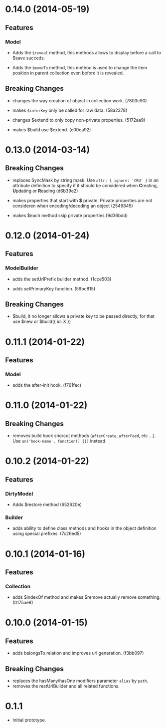 # 0.14.0 (2014-05-19)

## Features

### Model

* Adds the `$reveal` method, this methods allows to display before a call to $save succeds.

* Adds the `$moveTo` method, this method is used to change the item position in parent collection even before it is revealed.

## Breaking Changes

* changes the way creation of object in collection work. (7803c90)

* makes `$inferKey` only be called for raw data. (58a2378)

* changes $extend to only copy non-private properties. (5172aa9)

* makes $build use $extend. (c00ea92)


# 0.13.0 (2014-03-14)

## Breaking Changes

* replaces SyncMask by string mask. Use `attr: { ignore: 'CRU' }` in an attribute definition to specify if it should be considered when **C**reating, **U**pdating or **R**eading (d6b39e2)
* makes properties that start with **$** private. Private properties are not consideren when encoding/decoding an object (2549845)

* makes $each method skip private properties (9d36bdd)


# 0.12.0 (2014-01-24)

## Features
### ModelBuilder

* adds the setUrlPrefix builder method. (1cce503)

* adds setPrimaryKey function. (59bc815)

## Breaking Changes

* $build, it no longer allows a private key to be passed directly, for that use $new or $build({ id: X })

# 0.11.1 (2014-01-22)

## Features
### Model

* adds the after-init hook. (f761fec)

# 0.11.0 (2014-01-22)

## Breaking Changes

* removes build hook shorcut methods (`afterCreate`, `afterFeed`, etc ...). Use `on('hook-name', function() {})` instead.

# 0.10.2 (2014-01-22)

## Features
### DirtyModel

* Adds $restore method (652620e)

### Builder

* adds ability to define class methods and hooks in the object definition using special prefixes. (7c26ed5)

# 0.10.1 (2014-01-16)

## Features
### Collection

* adds $indexOf method and makes $remove actually remove something. (0175ae8)

# 0.10.0 (2014-01-15)

## Features

* adds belongsTo relation and improves url generation. (f3bb097)

## Breaking Changes

* replaces the hasMany/hasOne modifiers parameter `alias` by `path`.
* removes the restUrlBuilder and all related functions.

# 0.1.1

* Initial prototype.

